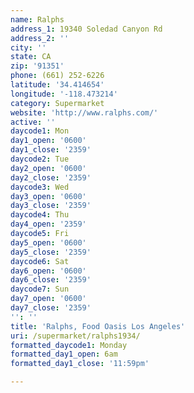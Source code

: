 ```yaml
---
name: Ralphs
address_1: 19340 Soledad Canyon Rd
address_2: ''
city: ''
state: CA
zip: '91351'
phone: (661) 252-6226
latitude: '34.414654'
longitude: '-118.473214'
category: Supermarket
website: 'http://www.ralphs.com/'
active: ''
daycode1: Mon
day1_open: '0600'
day1_close: '2359'
daycode2: Tue
day2_open: '0600'
day2_close: '2359'
daycode3: Wed
day3_open: '0600'
day3_close: '2359'
daycode4: Thu
day4_open: '2359'
daycode5: Fri
day5_open: '0600'
day5_close: '2359'
daycode6: Sat
day6_open: '0600'
day6_close: '2359'
daycode7: Sun
day7_open: '0600'
day7_close: '2359'
'': ''
title: 'Ralphs, Food Oasis Los Angeles'
uri: /supermarket/ralphs1934/
formatted_daycode1: Monday
formatted_day1_open: 6am
formatted_day1_close: '11:59pm'

---
```

